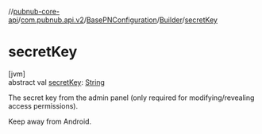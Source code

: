 //[pubnub-core-api](../../../../index.md)/[com.pubnub.api.v2](../../index.md)/[BasePNConfiguration](../index.md)/[Builder](index.md)/[secretKey](secret-key.md)

# secretKey

[jvm]\
abstract val [secretKey](secret-key.md): [String](https://kotlinlang.org/api/latest/jvm/stdlib/kotlin/-string/index.html)

The secret key from the admin panel (only required for modifying/revealing access permissions).

Keep away from Android.
